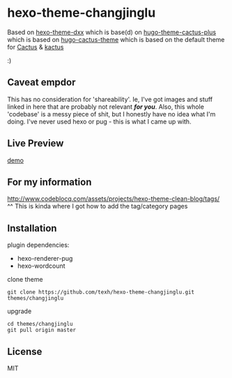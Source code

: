 # hexo-theme-changjinglu
Based on [hexo-theme-dxx](https://github.com/fuzhouxxdong/hexo-theme-dxx)
which is base(d) on [hugo-theme-cactus-plus](https://github.com/nodejh/hugo-theme-cactus-plus)
which is based on [hugo-cactus-theme](https://github.com/digitalcraftsman/hugo-cactus-theme)
which is based on the default theme for [Cactus](https://github.com/eudicots/Cactus) & [kactus](https://github.com/nickbalestra/kactus)

:)

## Caveat empdor
This has no consideration for 'shareability'. Ie, I've got images and stuff linked in here that are probably not relevant ***for you***.
Also, this whole 'codebase' is a messy piece of shit, but I honestly have no idea what I'm doing. I've never used hexo or pug - this is what I came up with.

## Live Preview
[demo](https://jarrod.linahan.id.au/) 

## For my information
http://www.codeblocq.com/assets/projects/hexo-theme-clean-blog/tags/
^^ This is kinda where I got how to add the tag/category pages

## Installation
plugin dependencies:

- hexo-renderer-pug
- hexo-wordcount

clone theme

    git clone https://github.com/texh/hexo-theme-changjinglu.git themes/changjinglu

upgrade

    cd themes/changjinglu
    git pull origin master

## License
MIT
